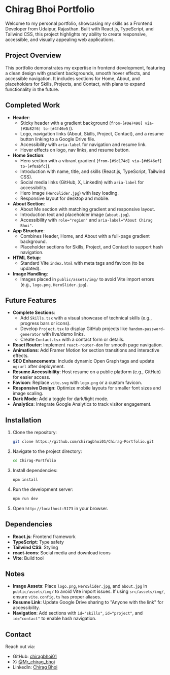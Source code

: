 # Chirag Bhoi Portfolio

Welcome to my personal portfolio, showcasing my skills as a Frontend Developer from Udaipur, Rajasthan. Built with React.js, TypeScript, and Tailwind CSS, this project highlights my ability to create responsive, accessible, and visually appealing web applications.

## Project Overview

This portfolio demonstrates my expertise in frontend development, featuring a clean design with gradient backgrounds, smooth hover effects, and accessible navigation. It includes sections for Home, About, and placeholders for Skills, Projects, and Contact, with plans to expand functionality in the future.

## Completed Work

- **Header**:
  - Sticky header with a gradient background (`from-[#0e7490] via-[#3b82f6] to-[#4f46e5]`).
  - Logo, navigation links (About, Skills, Project, Contact), and a resume button linking to a Google Drive file.
  - Accessibility with `aria-label` for navigation and resume link.
  - Hover effects on logo, nav links, and resume button.
- **Home Section**:
  - Hero section with a vibrant gradient (`from-[#9d174d] via-[#d946ef] to-[#f0abfc]`).
  - Introduction with name, title, and skills (React.js, TypeScript, Tailwind CSS).
  - Social media links (GitHub, X, LinkedIn) with `aria-label` for accessibility.
  - Hero image (`HeroSlider.jpg`) with lazy loading.
  - Responsive layout for desktop and mobile.
- **About Section**:
  - About Me section with matching gradient and responsive layout.
  - Introduction text and placeholder image (`about.jpg`).
  - Accessibility with `role="region"` and `aria-label="About Chirag Bhoi"`.
- **App Structure**:
  - Combines Header, Home, and About with a full-page gradient background.
  - Placeholder sections for Skills, Project, and Contact to support hash navigation.
- **HTML Setup**:
  - Standard Vite `index.html` with meta tags and favicon (to be updated).
- **Image Handling**:
  - Images placed in `public/assets/img/` to avoid Vite import errors (e.g., `logo.png`, `HeroSlider.jpg`).

## Future Features

- **Complete Sections**:
  - Add `Skills.tsx` with a visual showcase of technical skills (e.g., progress bars or icons).
  - Develop `Project.tsx` to display GitHub projects like `Random-password-generator` with live/demo links.
  - Create `Contact.tsx` with a contact form or details.
- **React Router**: Implement `react-router-dom` for smooth page navigation.
- **Animations**: Add Framer Motion for section transitions and interactive effects.
- **SEO Enhancements**: Include dynamic Open Graph tags and update `og:url` after deployment.
- **Resume Accessibility**: Host resume on a public platform (e.g., GitHub) for easier access.
- **Favicon**: Replace `vite.svg` with `logo.png` or a custom favicon.
- **Responsive Design**: Optimize mobile layouts for smaller font sizes and image scaling.
- **Dark Mode**: Add a toggle for dark/light mode.
- **Analytics**: Integrate Google Analytics to track visitor engagement.

## Installation

1. Clone the repository:
   ```bash
   git clone https://github.com/chiragbhoi01/Chirag-Portfolio.git
   ```
2. Navigate to the project directory:
   ```bash
   cd Chirag-Portfolio
   ```
3. Install dependencies:
   ```bash
   npm install
   ```
4. Run the development server:
   ```bash
   npm run dev
   ```
5. Open `http://localhost:5173` in your browser.

## Dependencies

- **React.js**: Frontend framework
- **TypeScript**: Type safety
- **Tailwind CSS**: Styling
- **react-icons**: Social media and download icons
- **Vite**: Build tool

## Notes

- **Image Assets**: Place `logo.png`, `HeroSlider.jpg`, and `about.jpg` in `public/assets/img/` to avoid Vite import issues. If using `src/assets/img/`, ensure `vite.config.ts` has proper aliases.
- **Resume Link**: Update Google Drive sharing to "Anyone with the link" for accessibility.
- **Navigation**: Add sections with `id="skills"`, `id="project"`, and `id="contact"` to enable hash navigation.

## Contact

Reach out via:
- GitHub: [chiragbhoi01](https://github.com/chiragbhoi01)
- X: [@Mr_chirag_bhoi](https://x.com/Mr_chirag_bhoi)
- LinkedIn: [Chirag Bhoi](https://www.linkedin.com/in/chirag-bhoi-90b89b1b1)